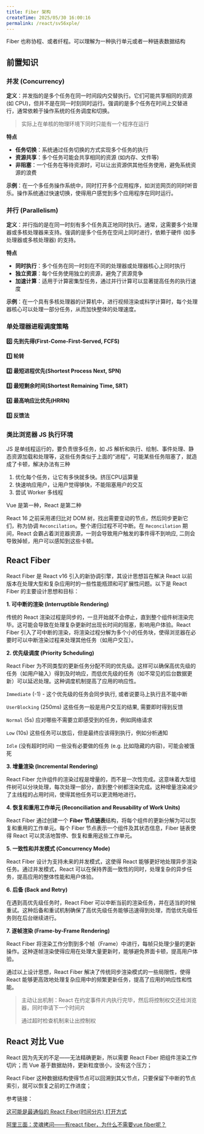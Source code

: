 ```yaml
---
title: Fiber 架构
createTime: 2025/05/30 16:00:16
permalink: /react/sv56xple/
---
```


Fiber 也称协程、或者纤程。可以理解为一种执行单元或者一种链表数据结构

## 前置知识

### 并发 (Concurrency)

**定义**：并发指的是多个任务在同一时间段内交替执行。它们可能共享相同的资源 (如 CPU)，但并不是在同一时刻同时运行。强调的是多个任务在时间上交替进行，通常依赖于操作系统的任务调度和切换。

> 实际上在单核的物理环境下同时只能有一个程序在运行

**特点**

* **任务切换**：系统通过任务切换的方式实现多个任务的执行
* **资源共享**：多个任务可能会共享相同的资源 (如内存、文件等)
* **非阻塞**：一个任务在等待资源时，可以让出资源供其他任务使用，避免系统资源的浪费

**示例**：在一个多任务操作系统中，同时打开多个应用程序，如浏览网页的同时听音乐。操作系统通过快速切换，使得用户感觉到多个应用程序在同时运行。

### 并行 (Parallelism)

**定义**：并行指的是在同一时刻有多个任务真正地同时执行。通常，这需要多个处理器或多核处理器来支持。强调的是多个任务在空间上同时进行，依赖于硬件 (如多处理器或多核处理器) 的支持。

**特点**

* **同时执行**：多个任务在同一时刻在不同的处理器或处理器核心上同时执行
* **独立资源**：每个任务使用独立的资源，避免了资源竞争
* **加速计算**：适用于计算密集型任务，通过并行计算可以显著提高任务的执行速度

**示例**：在一个具有多核处理器的计算机中，进行视频渲染或科学计算时，每个处理器核心可以处理一部分任务，从而加快整体的处理速度。

### 单处理器进程调度策略

**0️⃣ 先到先得(First-Come-First-Served, FCFS)**

**1️⃣ 轮转**

**2️⃣ 最短进程优先(Shortest Process Next, SPN)**

**3️⃣ 最短剩余时间(Shortest Remaining Time, SRT)**

**4️⃣ 最高响应比优先(HRRN)**

**5️⃣ 反馈法**

### 类比浏览器 JS 执行环境

JS 是单线程运行的，要负责很多任务，如 JS 解析和执行、绘制、事件处理、静态资源加载和处理等，这些任务类似于上面的“进程”，可能某些任务阻塞了，就造成了卡顿，解决办法有三种

1. 优化每个任务，让它有多快就多快。挤压CPU运算量
2. 快速响应用户，让用户觉得够快，不能阻塞用户的交互
3. 尝试 Worker 多线程

Vue 是第一种，React 是第二种

React 16 之前采用递归比对 DOM 树，找出需要变动的节点，然后同步更新它们，称为协调 `Reconcilation`。整个递归过程不可中断。在 `Reconcilation` 期间，React 会霸占着浏览器资源，一则会导致用户触发的事件得不到响应, 二则会导致掉帧，用户可以感知到这些卡顿。

## React Fiber

React Fiber 是 React v16 引入的新协调引擎，其设计思想旨在解决 React 以前版本在处理大型和复杂应用时的一些性能瓶颈和可扩展性问题。以下是 React Fiber 的主要设计思想和目标：

**1. 可中断的渲染 (Interruptible Rendering)**

传统的 React 渲染过程是同步的，一旦开始就不会停止，直到整个组件树渲染完毕。这可能会导致在处理复杂更新时出现长时间的阻塞，影响用户体验。React Fiber 引入了可中断的渲染，将渲染过程分解为多个小的任务块，使得浏览器在必要时可以中断渲染过程来处理其他任务（如用户交互）。

**2. 优先级调度 (Priority Scheduling)**

React Fiber 为不同类型的更新任务分配不同的优先级。这样可以确保高优先级的任务（如用户输入）得到及时响应，而低优先级的任务（如不常见的后台数据更新）可以延迟处理。这种调度机制提高了应用的响应性。

`Immediate` (-1) - 这个优先级的任务会同步执行, 或者说要马上执行且不能中断

`UserBlocking` (250ms) 这些任务一般是用户交互的结果, 需要即时得到反馈

`Normal` (5s) 应对哪些不需要立即感受到的任务，例如网络请求

`Low` (10s) 这些任务可以放后，但是最终应该得到执行，例如分析通知

`Idle` (没有超时时间) 一些没有必要做的任务 (e.g. 比如隐藏的内容)，可能会被饿死

**3. 增量渲染 (Incremental Rendering)**

React Fiber 允许组件的渲染过程是增量的，而不是一次性完成。这意味着大型组件树可以分块处理，每次处理一部分，直到整个树都渲染完成。这种增量渲染减少了主线程的占用时间，使得其他任务可以更流畅地进行。

**4. 恢复和重用工作单元 (Reconciliation and Reusability of Work Units)**

React Fiber 通过创建一个 **Fiber 节点链表**结构，将每个组件的更新分解为可以恢复和重用的工作单元。每个 Fiber 节点表示一个组件及其状态信息，Fiber 链表使得 React 可以灵活地暂停、恢复和重用这些工作单元。

**5. 一致性和并发模式 (Concurrency Mode)**

React Fiber 设计为支持未来的并发模式，这使得 React 能够更好地处理异步渲染任务。通过并发模式，React 可以在保持界面一致性的同时，处理复杂的异步任务，提高应用的整体性能和用户体验。

**6. 后备 (Back and Retry)**

在遇到高优先级任务时，React Fiber 可以中断当前的渲染任务，并在适当的时候重试。这种后备和重试机制确保了高优先级任务能够迅速得到处理，而低优先级任务则在后台继续进行。

**7. 逐帧渲染 (Frame-by-Frame Rendering)**

React Fiber 将渲染工作分割到多个帧（Frame）中进行，每帧只处理少量的更新操作。这种逐帧渲染使得应用在处理大量更新时，能够避免界面卡顿，提高用户体验。

通过以上设计思想，React Fiber 解决了传统同步渲染模式的一些局限性，使得 React 能够更高效地处理复杂应用中的频繁更新任务，提高了应用的响应性和性能。



> 主动让出机制：React 在约定事件片内执行完毕，然后将控制权交还给浏览器，同时申请下一个时间片
>
> 通过超时检查机制来让出控制权

## React 对比 Vue

React 因为先天的不足——无法精确更新，所以需要 React Fiber 把组件渲染工作切片；而 Vue 基于数据劫持，更新粒度很小，没有这个压力；

React Fiber 这种数据结构使得节点可以回溯到其父节点，只要保留下中断的节点索引，就可以恢复之前的工作进度；



参考链接：

[这可能是最通俗的 React Fiber(时间分片) 打开方式](https://juejin.cn/post/6844903975112671239?searchId=20240613141336DB6BBF06A4B2FC57A759)

[阿里三面：灵魂拷问——有react fiber，为什么不需要vue fiber呢？](https://juejin.cn/post/7077545184807878692?searchId=20240613141336DB6BBF06A4B2FC57A759)